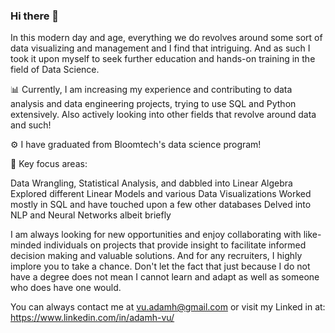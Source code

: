 ### Hi there 👋
In this modern day and age, everything we do revolves around some sort of data visualizing and management and I find that intriguing. And as such I took it upon myself to seek further education and hands-on training in the field of Data Science.

:bar_chart: Currently, I am increasing my experience and contributing to data analysis and data engineering projects, trying to use SQL and Python extensively. Also actively looking into other fields that revolve around data and such!

:gear: I have graduated from Bloomtech's data science program! 

:mag_right: Key focus areas:

Data Wrangling, Statistical Analysis, and dabbled into Linear Algebra
Explored different Linear Models and various Data Visualizations
Worked mostly in SQL and have touched upon a few other databases
Delved into NLP and Neural Networks albeit briefly


I am always looking for new opportunities and enjoy collaborating with like-minded individuals on projects that provide insight to facilitate informed decision making and valuable solutions. And for any recruiters, I highly implore you to take a chance. Don't let the fact that just because I do not have a degree does not mean I cannot learn and adapt as well as someone who does have one would. 

You can always contact me at vu.adamh@gmail.com or visit my Linked in at: https://www.linkedin.com/in/adamh-vu/

